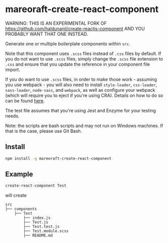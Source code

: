 # mareoraft-create-react-component

WARNING: THIS IS AN EXPERIMENTAL FORK OF https://github.com/haldunanil/create-reactjs-component AND YOU PROBABLY WANT THAT ONE INSTEAD.

Generate one or multiple boilerplate components within `src`. 

Note that this component uses `.scss` files instead of `.css` files by default. If you do not want to use `.scss` files, simply change the `.scss` file extension to `.css` and ensure that you update the reference in your component file import.

If you do want to use `.scss` files, in order to make those work - assuming you use webpack - you will also need to install `style-loader`, `css-loader`, `sass-loader`, `node-sass`, and `webpack`, as well as configure your webpack (which will require you to eject if you're using CRA). Details on how to do so can be found [here](https://github.com/webpack-contrib/sass-loader).

The test file assumes that you're using Jest and Enzyme for your testing needs.

Note: the scripts are bash scripts and may not run on Windows machines. If that is the case, please use Git Bash.

## Install

```sh
npm install -g mareoraft-create-react-component
```

## Example

```sh
create-react-component Test
```

will create

```
src
├── components
	├── Test
		├── index.js
		├── Test.js
		├── Test.test.js
		├── Test.module.scss
		├── README.md
```
